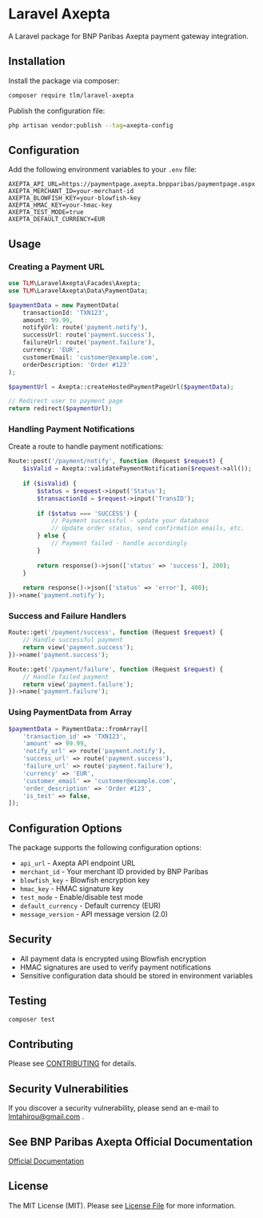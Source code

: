 # Laravel Axepta

A Laravel package for BNP Paribas Axepta payment gateway integration.

## Installation

Install the package via composer:

```bash
composer require tlm/laravel-axepta
```

Publish the configuration file:

```bash
php artisan vendor:publish --tag=axepta-config
```

## Configuration

Add the following environment variables to your `.env` file:

```env
AXEPTA_API_URL=https://paymentpage.axepta.bnpparibas/paymentpage.aspx
AXEPTA_MERCHANT_ID=your-merchant-id
AXEPTA_BLOWFISH_KEY=your-blowfish-key
AXEPTA_HMAC_KEY=your-hmac-key
AXEPTA_TEST_MODE=true
AXEPTA_DEFAULT_CURRENCY=EUR
```

## Usage

### Creating a Payment URL

```php
use TLM\LaravelAxepta\Facades\Axepta;
use TLM\LaravelAxepta\Data\PaymentData;

$paymentData = new PaymentData(
    transactionId: 'TXN123',
    amount: 99.99,
    notifyUrl: route('payment.notify'),
    successUrl: route('payment.success'),
    failureUrl: route('payment.failure'),
    currency: 'EUR',
    customerEmail: 'customer@example.com',
    orderDescription: 'Order #123'
);

$paymentUrl = Axepta::createHostedPaymentPageUrl($paymentData);

// Redirect user to payment page
return redirect($paymentUrl);
```

### Handling Payment Notifications

Create a route to handle payment notifications:

```php
Route::post('/payment/notify', function (Request $request) {
    $isValid = Axepta::validatePaymentNotification($request->all());
    
    if ($isValid) {
        $status = $request->input('Status');
        $transactionId = $request->input('TransID');
        
        if ($status === 'SUCCESS') {
            // Payment successful - update your database
            // Update order status, send confirmation emails, etc.
        } else {
            // Payment failed - handle accordingly
        }
        
        return response()->json(['status' => 'success'], 200);
    }
    
    return response()->json(['status' => 'error'], 400);
})->name('payment.notify');
```

### Success and Failure Handlers

```php
Route::get('/payment/success', function (Request $request) {
    // Handle successful payment
    return view('payment.success');
})->name('payment.success');

Route::get('/payment/failure', function (Request $request) {
    // Handle failed payment
    return view('payment.failure');
})->name('payment.failure');
```

### Using PaymentData from Array

```php
$paymentData = PaymentData::fromArray([
    'transaction_id' => 'TXN123',
    'amount' => 99.99,
    'notify_url' => route('payment.notify'),
    'success_url' => route('payment.success'),
    'failure_url' => route('payment.failure'),
    'currency' => 'EUR',
    'customer_email' => 'customer@example.com',
    'order_description' => 'Order #123',
    'is_test' => false,
]);
```

## Configuration Options

The package supports the following configuration options:

- `api_url` - Axepta API endpoint URL
- `merchant_id` - Your merchant ID provided by BNP Paribas
- `blowfish_key` - Blowfish encryption key
- `hmac_key` - HMAC signature key
- `test_mode` - Enable/disable test mode
- `default_currency` - Default currency (EUR)
- `message_version` - API message version (2.0)

## Security

- All payment data is encrypted using Blowfish encryption
- HMAC signatures are used to verify payment notifications
- Sensitive configuration data should be stored in environment variables

## Testing

```bash
composer test
```

## Contributing

Please see [CONTRIBUTING](CONTRIBUTING.md) for details.

## Security Vulnerabilities

If you discover a security vulnerability, please send an e-mail to lmtahirou@gmail.com .

## See BNP Paribas Axepta Official Documentation
[Official Documentation](https://docs.axepta.bnpparibas/display/DOCBNP/Premiers+pas+avec+AXEPTA+BNP+Paribas)

## License

The MIT License (MIT). Please see [License File](LICENSE.md) for more information.